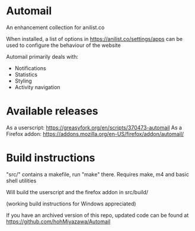 # Automail
An enhancement collection for anilist.co

When installed, a list of options in https://anilist.co/settings/apps can be used to configure the behaviour of the website

Automail primarily deals with:
- Notifications
- Statistics
- Styling
- Activity navigation

# Available releases

As a userscript: https://greasyfork.org/en/scripts/370473-automail
As a Firefox addon: https://addons.mozilla.org/en-US/firefox/addon/automail/

# Build instructions

"src/" contains a makefile, run "make" there.
Requires make, m4 and basic shell utilities

Will build the userscript and the firefox addon in src/build/

(working build instructions for Windows appreciated)

If you have an archived version of this repo, updated code can be found at
https://github.com/hohMiyazawa/Automail


